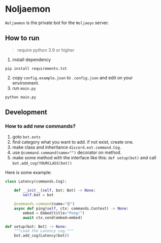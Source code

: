# Noljaemon

`Noljaemon` is the private bot for the `Noljaeyo` server.

## How to run
> require python 3.9 or higher
> 
1. install dependency
```shell
pip install requirements.txt
```
2. copy `config.example.json` to `.config.json` and edit on your environment.
3. run `main.py`
```shell
python main.py
```

## Development
### How to add new commands?
1. goto `bot.exts`
2. find category what you want to add. if not exist, create one.
3. make class and inheritance `discord.ext.command.Cog`.
4. use `@command.command(name="")` decorator on method.
5. make some method with the interface like this: `def setup(bot)` and call `bot.add_cog(YOURCLASS(bot))`

Here is some example:
```python
class Latency(commands.Cog):

    def __init__(self, bot: Bot) -> None:
        self.bot = bot

    @commands.command(name="핑")
    async def ping(self, ctx: commands.Context) -> None:
        embed = Embed(title="Pong!")
        await ctx.send(embed=embed)

def setup(bot: Bot) -> None:
    """Load the Latency cog."""
    bot.add_cog(Latency(bot))
```
